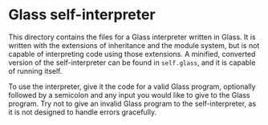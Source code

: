 # Glass self-interpreter
This directory contains the files for a Glass interpreter written in Glass. It is written with the extensions of inheritance and the module system, but is not capable of interpreting code using those extensions. A minified, converted version of the self-interpreter can be found in `self.glass`, and it is capable of running itself.

To use the interpreter, give it the code for a valid Glass program, optionally followed by a semicolon and any input you would like to give to the Glass program. Try not to give an invalid Glass program to the self-interpreter, as it is not designed to handle errors gracefully.
